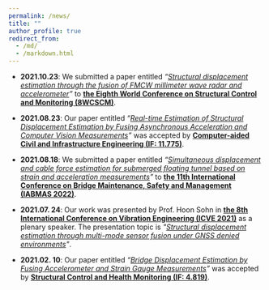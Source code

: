```yaml
---
permalink: /news/
title: ""
author_profile: true
redirect_from: 
  - /md/
  - /markdown.html
---
```


* **2021.10.23**: We submitted a paper entitled *“[Structural displacement estimation through the fusion of FMCW millimeter wave radar and accelerometer]()”* to **[the Eighth World Conference on Structural Control and Monitoring (8WCSCM)](https://8wcscm.org/)**.

* **2021.08.23**: Our paper entitled *“[Real-time Estimation of Structural Displacement Estimation by Fusing Asynchronous Acceleration and Computer Vision Measurements](https://onlinelibrary.wiley.com/doi/abs/10.1111/mice.12767)”* was accepted by **[Computer-aided Civil and Infrastructure Engineering (IF: 11.775)](https://onlinelibrary.wiley.com/journal/14678667)**.

* **2021.08.18**: We submitted a paper entitled *“[Simultaneous displacement and cable force estimation for submerged floating tunnel based on strain and acceleration measurements]()”* to **[the 11th International Conference on Bridge Maintenance, Safety and Management (IABMAS 2022)](https://congress.cimne.com/iabmas2022/frontal/default.asp)**.

* **2021.07. 24**: Our work was presented by Prof. Hoon Sohn in **[the 8th International Conference on Vibration Engineering (ICVE 2021)](https://icve.sjtu.edu.cn/)** as a plenary speaker. The presentation topic is *"[Structural displacement estimation through multi-mode sensor fusion under GNSS denied environments](https://icve.sjtu.edu.cn/wt_jb.html)"*.

* **2021.02. 10**: Our paper entitled *“[Bridge Displacement Estimation by Fusing Accelerometer and Strain Gauge Measurements](https://onlinelibrary.wiley.com/doi/abs/10.1002/stc.2733)”* was accepted by **[Structural Control and Health Monitoring (IF: 4.819)](https://onlinelibrary.wiley.com/journal/15452263)**.
